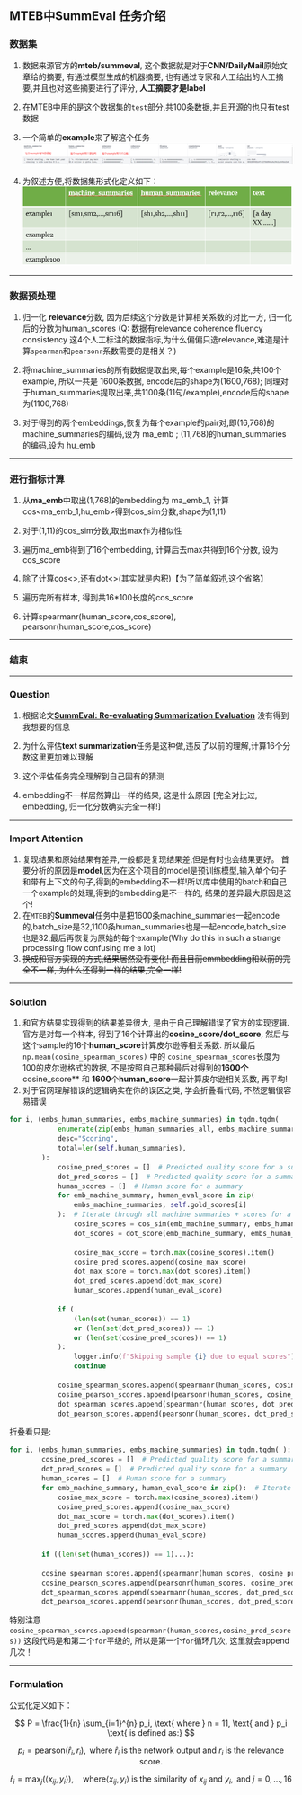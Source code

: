 ## MTEB中SummEval 任务介绍

### 数据集
1. 数据来源官方的**mteb/summeval**, 这个数据就是对于**CNN/DailyMail**原始文章给的摘要, 有通过模型生成的机器摘要, 也有通过专家和人工给出的人工摘要,并且也对这些摘要进行了评分, **人工摘要才是label**
2. 在MTEB中用的是这个数据集的`test`部分,共100条数据,并且开源的也只有test数据
3. 一个简单的**example**来了解这个任务
![Alt text](images/summ_example.png)

4. 为叙述方便,将数据集形式化定义如下：
![Alt text](images/data_ep.png)
***

### 数据预处理
1. 归一化 **relevance**分数, 因为后续这个分数是计算相关系数的对比一方, 归一化后的分数为human_scores  (Q: 数据有relevance coherence fluency consistency  这4个人工标注的数据指标,为什么偏偏只选relevance,难道是计算`spearman`和`pearsonr`系数需要的是相关？)

2. 将machine_summaries的所有数据提取出来,每个example是16条,共100个example, 所以一共是 1600条数据, encode后的shape为(1600,768); 同理对于human_summaries提取出来,共1100条(11句/example),encode后的shape为(1100,768)

3. 对于得到的两个embeddings,恢复为每个example的pair对,即(16,768)的machine_summaries的编码,设为 ma_emb ; (11,768)的human_summaries的编码,设为 hu_emb
***

### 进行指标计算
1. 从**ma_emb**中取出(1,768)的embedding为 ma_emb_1, 计算cos<ma_emb_1,hu_emb>得到cos_sim分数,shape为(1,11)

2. 对于(1,11)的cos_sim分数,取出max作为相似性

3. 遍历ma_emb得到了16个embedding, 计算后去max共得到16个分数, 设为 cos_score

4. 除了计算cos<>,还有dot<>(其实就是内积)【为了简单叙述,这个省略】

5. 遍历完所有样本, 得到共16*100长度的cos_score

6. 计算spearmanr(human_score,cos_score), pearsonr(human_score,cos_score)
***

### 结束
***

### Question
1. 根据论文[**SummEval: Re-evaluating Summarization Evaluation**](https://arxiv.org/abs/2007.12626) 没有得到我想要的信息

2. 为什么评估**text summarization**任务是这种做,违反了以前的理解,计算16个分数这里更加难以理解

3. 这个评估任务完全理解到自己固有的猜测

4. embedding不一样居然算出一样的结果, 这是什么原因 [完全对比过, embedding, 归一化分数确实完全一样!]
***

### Import Attention
1. 复现结果和原始结果有差异,一般都是复现结果差,但是有时也会结果更好。 首要分析的原因是**model**,因为在这个项目的model是预训练模型,输入单个句子和带有上下文的句子,得到的embedding不一样!所以库中使用的batch和自己一个example的处理,得到的embedding是不一样的, 结果的差异最大原因是这个!
2. 在`MTEB`的**Summeval**任务中是把1600条machine_summaries一起encode的,batch_size是32,1100条human_summaries也是一起encode,batch_size也是32,最后再恢复为原始的每个example(Why do this in such a strange processing flow confusing me a lot)
3. ~~换成和官方实现的方式,结果居然没有变化! 而且目前emmbedding和以前的完全不一样, 为什么还得到一样的结果,完全一样!~~
***

### Solution
1. 和官方结果实现得到的结果差异很大, 是由于自己理解错误了官方的实现逻辑. 官方是对每一个样本, 得到了16个计算出的**cosine_score/dot_score**, 然后与这个sample的16个**human_score**计算皮尔逊等相关系数. 所以最后`np.mean(cosine_spearman_scores)` 中的 `cosine_spearman_scores`长度为100的皮尔逊格式的数据, 不是按照自己那种最后对得到的**1600个**cosine_score** 和  **1600**个**human_score**一起计算皮尔逊相关系数, 再平均!
2. 对于官网理解错误的逻辑确实在你的误区之类, 学会折叠看代码, 不然逻辑很容易错误
``` python
for i, (embs_human_summaries, embs_machine_summaries) in tqdm.tqdm(
            enumerate(zip(embs_human_summaries_all, embs_machine_summaries_all)),
            desc="Scoring",
            total=len(self.human_summaries),
        ):
            cosine_pred_scores = []  # Predicted quality score for a summary
            dot_pred_scores = []  # Predicted quality score for a summary
            human_scores = []  # Human score for a summary
            for emb_machine_summary, human_eval_score in zip(
                embs_machine_summaries, self.gold_scores[i]
            ):  # Iterate through all machine summaries + scores for a single sample
                cosine_scores = cos_sim(emb_machine_summary, embs_human_summaries)
                dot_scores = dot_score(emb_machine_summary, embs_human_summaries)

                cosine_max_score = torch.max(cosine_scores).item()
                cosine_pred_scores.append(cosine_max_score)
                dot_max_score = torch.max(dot_scores).item()
                dot_pred_scores.append(dot_max_score)
                human_scores.append(human_eval_score)

            if (
                (len(set(human_scores)) == 1)
                or (len(set(dot_pred_scores)) == 1)
                or (len(set(cosine_pred_scores)) == 1)
            ):
                logger.info(f"Skipping sample {i} due to equal scores")
                continue

            cosine_spearman_scores.append(spearmanr(human_scores, cosine_pred_scores))
            cosine_pearson_scores.append(pearsonr(human_scores, cosine_pred_scores))
            dot_spearman_scores.append(spearmanr(human_scores, dot_pred_scores))
            dot_pearson_scores.append(pearsonr(human_scores, dot_pred_scores))

```
折叠看只是:
```python
for i, (embs_human_summaries, embs_machine_summaries) in tqdm.tqdm( ):
        cosine_pred_scores = []  # Predicted quality score for a summary
        dot_pred_scores = []  # Predicted quality score for a summary
        human_scores = []  # Human score for a summary
        for emb_machine_summary, human_eval_score in zip():  # Iterate through all machine summaries + scores for a single sample
            cosine_max_score = torch.max(cosine_scores).item()
            cosine_pred_scores.append(cosine_max_score)
            dot_max_score = torch.max(dot_scores).item()
            dot_pred_scores.append(dot_max_score)
            human_scores.append(human_eval_score)

        if ((len(set(human_scores)) == 1)...):                

        cosine_spearman_scores.append(spearmanr(human_scores, cosine_pred_scores))
        cosine_pearson_scores.append(pearsonr(human_scores, cosine_pred_scores))
        dot_spearman_scores.append(spearmanr(human_scores, dot_pred_scores))
        dot_pearson_scores.append(pearsonr(human_scores, dot_pred_scores))
```
特别注意`cosine_spearman_scores.append(spearmanr(human_scores,cosine_pred_scores))` 这段代码是和第二个`for`平级的, 所以是第一个`for`循环几次, 这里就会append几次！
***

### Formulation
公式化定义如下：

$$
P = \frac{1}{n} \sum_{i=1}^{n} p_i, \text{ where } n = 11, \text{ and } p_i \text{ is defined as:}
$$

$$
p_i = \text{pearson}(\hat{r}_i, r_i), \text{ where } \hat{r}_i \text{ is the network output and } r_i \text{ is the relevance score.}
$$

$$
\hat{r}_i = \max_j (\left\langle x_{ij}, y_i \right\rangle), \quad \text{where} \left\langle x_{ij}, y_i \right\rangle \text{ is the similarity of } x_{ij} \text{ and } y_i, \text{ and } j = 0,...,16
$$


